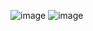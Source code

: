 ![image](https://github.com/user-attachments/assets/868a618d-c42d-4111-bd53-798d418f5199)
![image](https://github.com/user-attachments/assets/d2fe4d2a-ed92-4e1d-9911-e28709d3a864)
